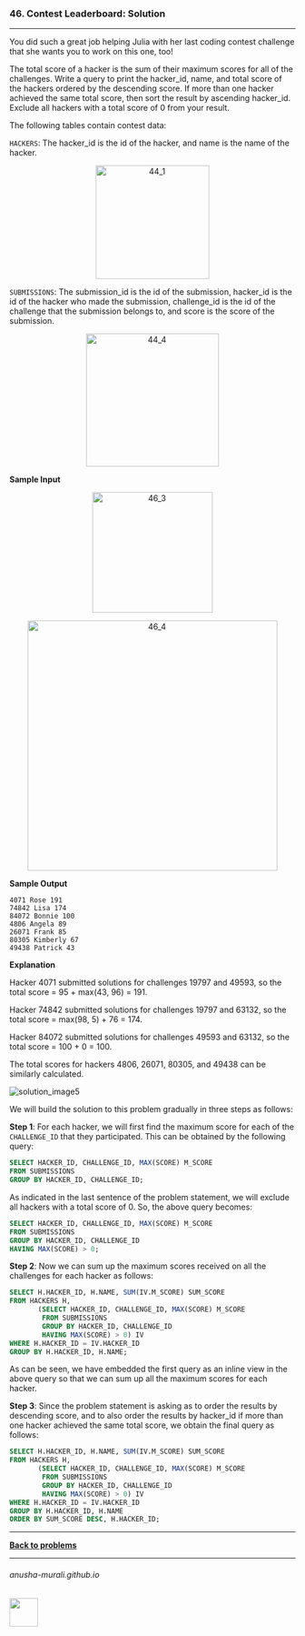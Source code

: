 ### 46. Contest Leaderboard: Solution

---
 You did such a great job helping Julia with her last coding contest challenge that she wants you to work on this one, 
 too!

The total score of a hacker is the sum of their maximum scores for all of the challenges. 
Write a query to print the hacker_id, name, and total score of the hackers ordered by the descending score. 
If more than one hacker achieved the same total score, 
then sort the result by ascending hacker_id. Exclude all hackers with a total score of 0 from your result.
 
The following tables contain contest data:
 
`HACKERS`: The hacker_id is the id of the hacker, and name is the name of the hacker.

<p align="center"> 
<img width="200" alt="44_1" src="https://github.com/user-attachments/assets/c6ffc1de-d6a1-459f-a415-6f4cbebab96e" />
</p>


`SUBMISSIONS`: The submission_id is the id of the submission, hacker_id is the id of the hacker who made the submission, 
challenge_id is the id of the challenge that the submission belongs to, and score is the score of the submission.

<p align="center">
<img width="234" alt="44_4" src="https://github.com/user-attachments/assets/07fd9c9e-2fc2-44bc-97a7-4f8b56d96ffb" />
</p>


**Sample Input**

<p align="center">
<img width="212" alt="46_3" src="https://github.com/user-attachments/assets/d4a2041b-e6a7-4d0d-9ffd-896430c0515a" />
</p>


<p align="center">
<img width="440" alt="46_4" src="https://github.com/user-attachments/assets/1388dc1b-704a-4eb6-9507-a9949a093b5e" />
</p>


**Sample Output**

```
4071 Rose 191
74842 Lisa 174
84072 Bonnie 100
4806 Angela 89
26071 Frank 85
80305 Kimberly 67
49438 Patrick 43
```

**Explanation**

Hacker 4071 submitted solutions for challenges 19797 and 49593, so the total score = 95 + max(43, 96) = 191.

Hacker 74842 submitted solutions for challenges 19797 and 63132, so the total score = max(98, 5) + 76 = 174.

Hacker 84072 submitted solutions for challenges 49593 and 63132, so the total score = 100 + 0 = 100.

The total scores for hackers 4806, 26071, 80305, and 49438 can be similarly calculated.

![solution_image5](https://github.com/user-attachments/assets/82f796e0-28cb-4ef0-bcdc-1a701ce7db53)

We will build the solution to this problem gradually in three steps as follows:

**Step 1**: For each hacker, we will first find the maximum score for each of the `CHALLENGE_ID` that they participated. This can be obtained by the following query:
```sql
SELECT HACKER_ID, CHALLENGE_ID, MAX(SCORE) M_SCORE
FROM SUBMISSIONS
GROUP BY HACKER_ID, CHALLENGE_ID;
```
As indicated in the last sentence of the problem statement, we will exclude all hackers with a total score of 0. So, the above query becomes:
```sql
SELECT HACKER_ID, CHALLENGE_ID, MAX(SCORE) M_SCORE
FROM SUBMISSIONS
GROUP BY HACKER_ID, CHALLENGE_ID
HAVING MAX(SCORE) > 0;
```

**Step 2**: Now we can sum up the maximum scores received on all the challenges for each hacker as follows:
```sql
SELECT H.HACKER_ID, H.NAME, SUM(IV.M_SCORE) SUM_SCORE
FROM HACKERS H, 
       (SELECT HACKER_ID, CHALLENGE_ID, MAX(SCORE) M_SCORE
        FROM SUBMISSIONS
        GROUP BY HACKER_ID, CHALLENGE_ID
        HAVING MAX(SCORE) > 0) IV
WHERE H.HACKER_ID = IV.HACKER_ID
GROUP BY H.HACKER_ID, H.NAME;
```
As can be seen, we have embedded the first query as an inline view in the above query so that we can sum up all the maximum scores for each hacker.

**Step 3**: Since the problem statement is asking as to order the results by descending score, and to also order the results by hacker_id if more than one hacker achieved the same total score, we obtain the final query as follows:
```sql
SELECT H.HACKER_ID, H.NAME, SUM(IV.M_SCORE) SUM_SCORE
FROM HACKERS H, 
       (SELECT HACKER_ID, CHALLENGE_ID, MAX(SCORE) M_SCORE
        FROM SUBMISSIONS
        GROUP BY HACKER_ID, CHALLENGE_ID
        HAVING MAX(SCORE) > 0) IV
WHERE H.HACKER_ID = IV.HACKER_ID
GROUP BY H.HACKER_ID, H.NAME
ORDER BY SUM_SCORE DESC, H.HACKER_ID;
```
---

**[Back to problems](./problems.md)**

* * *
###### anusha-murali.github.io

<img src="https://github.com/anusha-murali/anusha-murali.github.io/assets/111596338/639243aa-2857-4595-a65a-7852762bb002" width="50" height="50"/>
